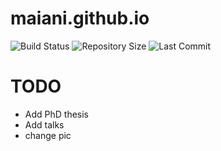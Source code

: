# maiani.github.io

![Build Status](https://github.com/maiani/maiani.github.io/actions/workflows/deploy-site.yaml/badge.svg) 
![Repository Size](https://img.shields.io/github/repo-size/maiani/maiani.github.io) 
![Last Commit](https://img.shields.io/github/last-commit/maiani/maiani.github.io) 

# TODO
- Add PhD thesis
- Add talks
- change pic 
